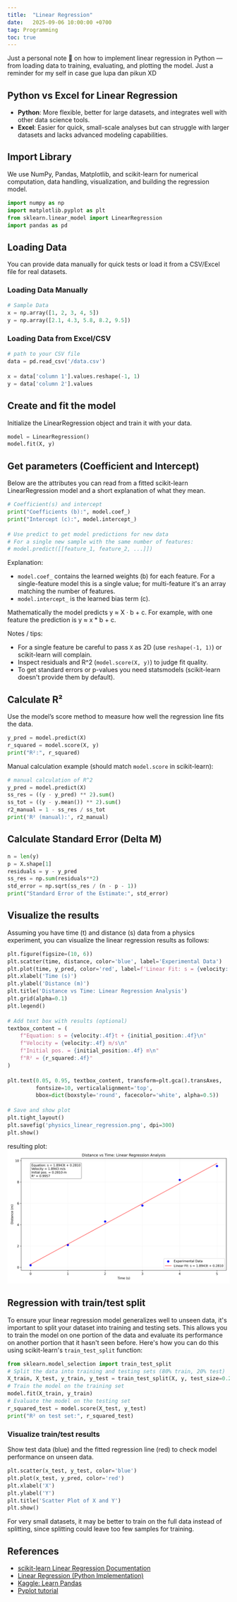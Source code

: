 ```yaml
---
title:  "Linear Regression"
date:   2025-09-06 10:00:00 +0700
tag: Programming 
toc: true
---
```


Just a personal note 🩵 on how to implement linear regression in Python — from loading data to training, evaluating, and plotting the model. Just a reminder for my self in case gue lupa dan pikun XD

## Python vs Excel for Linear Regression
- **Python**: More flexible, better for large datasets, and integrates well with other data science tools.
- **Excel**: Easier for quick, small-scale analyses but can struggle with larger datasets and lacks advanced modeling capabilities.

## Import Library
We use NumPy, Pandas, Matplotlib, and scikit-learn for numerical computation, data handling, visualization, and building the regression model.

```python
import numpy as np
import matplotlib.pyplot as plt
from sklearn.linear_model import LinearRegression
import pandas as pd
```

## Loading Data
You can provide data manually for quick tests or load it from a CSV/Excel file for real datasets.
### Loading Data Manually
```python
# Sample Data
x = np.array([1, 2, 3, 4, 5])
y = np.array([2.1, 4.3, 5.8, 8.2, 9.5]) 
```

### Loading Data from Excel/CSV
```python
# path to your CSV file
data = pd.read_csv('/data.csv')

x = data['column 1'].values.reshape(-1, 1)
y = data['column 2'].values
```

## Create and fit the model
Initialize the LinearRegression object and train it with your data.
```python
model = LinearRegression()
model.fit(X, y)
```

## Get parameters (Coefficient and Intercept)
Below are the attributes you can read from a fitted scikit-learn LinearRegression model and a short explanation of what they mean.

```python
# Coefficient(s) and intercept
print("Coefficients (b):", model.coef_)
print("Intercept (c):", model.intercept_)

# Use predict to get model predictions for new data
# For a single new sample with the same number of features:
# model.predict([[feature_1, feature_2, ...]])
```

Explanation:
- `model.coef_` contains the learned weights (b) for each feature. For a single-feature model this is a single value; for multi-feature it's an array matching the number of features.
- `model.intercept_` is the learned bias term (c).

Mathematically the model predicts y ≈ X · b + c. For example, with one feature the prediction is y ≈ x * b + c.


Notes / tips:
- For a single feature be careful to pass `X` as 2D (use `reshape(-1, 1)`) or scikit-learn will complain.
- Inspect residuals and R^2 (`model.score(X, y)`) to judge fit quality.
- To get standard errors or p-values you need statsmodels (scikit-learn doesn't provide them by default).

## Calculate R²
Use the model’s score method to measure how well the regression line fits the data.
```python
y_pred = model.predict(X)
r_squared = model.score(X, y)
print("R²:", r_squared)
```

Manual calculation example (should match `model.score` in scikit-learn):

```python
# manual calculation of R^2
y_pred = model.predict(X)
ss_res = ((y - y_pred) ** 2).sum()
ss_tot = ((y - y.mean()) ** 2).sum()
r2_manual = 1 - ss_res / ss_tot
print('R² (manual):', r2_manual)
```

## Calculate Standard Error (Delta M)

```python
n = len(y)
p = X.shape[1]
residuals = y - y_pred
ss_res = np.sum(residuals**2)
std_error = np.sqrt(ss_res / (n - p - 1))
print("Standard Error of the Estimate:", std_error)
```

## Visualize the results
Assuming you have time (t) and distance (s) data from a physics experiment, you can visualize the linear regression results as follows:
```python
plt.figure(figsize=(10, 6))
plt.scatter(time, distance, color='blue', label='Experimental Data')
plt.plot(time, y_pred, color='red', label=f'Linear Fit: s = {velocity:.4f}t + {initial_position:.4f}')
plt.xlabel('Time (s)')
plt.ylabel('Distance (m)')
plt.title('Distance vs Time: Linear Regression Analysis')
plt.grid(alpha=0.1)
plt.legend()

# Add text box with results (optional)
textbox_content = (
    f"Equation: s = {velocity:.4f}t + {initial_position:.4f}\n"
    f"Velocity = {velocity:.4f} m/s\n"
    f"Initial pos. = {initial_position:.4f} m\n"
    f"R² = {r_squared:.4f}"
)

plt.text(0.05, 0.95, textbox_content, transform=plt.gca().transAxes,
         fontsize=10, verticalalignment='top', 
         bbox=dict(boxstyle='round', facecolor='white', alpha=0.5))

# Save and show plot
plt.tight_layout()
plt.savefig('physics_linear_regression.png', dpi=300)
plt.show()
```

resulting plot:
<img src="../assets/images/Linear Regression/physics_linear_regression.png" alt="Linear Regression Plot" style="max-width:100%;height:auto;">

## Regression with train/test split
To ensure your linear regression model generalizes well to unseen data, it's important to split your dataset into training and testing sets. This allows you to train the model on one portion of the data and evaluate its performance on another portion that it hasn't seen before. Here's how you can do this using scikit-learn's `train_test_split` function:
```python
from sklearn.model_selection import train_test_split
# Split the data into training and testing sets (80% train, 20% test)
X_train, X_test, y_train, y_test = train_test_split(X, y, test_size=0.2, random_state=42)
# Train the model on the training set
model.fit(X_train, y_train)
# Evaluate the model on the testing set
r_squared_test = model.score(X_test, y_test)
print("R² on test set:", r_squared_test)
```

### Visualize train/test results
Show test data (blue) and the fitted regression line (red) to check model performance on unseen data.
```python
plt.scatter(x_test, y_test, color='blue')
plt.plot(x_test, y_pred, color='red')
plt.xlabel('X')
plt.ylabel('Y')
plt.title('Scatter Plot of X and Y')
plt.show()
```

For very small datasets, it may be better to train on the full data instead of splitting, since splitting could leave too few samples for training.

## References
- [scikit-learn Linear Regression Documentation](https://scikit-learn.org/stable/user_guide.html)
- [Linear Regression (Python Implementation)](https://www.geeksforgeeks.org/machine-learning/linear-regression-python-implementation/)
- [Kaggle: Learn Pandas](https://www.kaggle.com/learn/pandas)
- [Pyplot tutorial](https://matplotlib.org/stable/tutorials/pyplot.html#sphx-glr-tutorials-pyplot-py)
